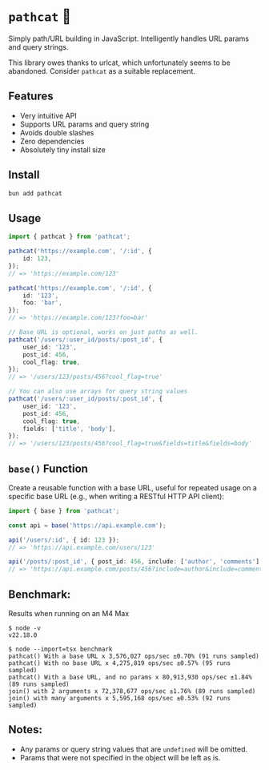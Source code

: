 # `pathcat` 🐾

Simply path/URL building in JavaScript. Intelligently handles URL params and
query strings.

This library owes thanks to urlcat, which unfortunately seems to be abandoned.
Consider `pathcat` as a suitable replacement.

## Features

- Very intuitive API
- Supports URL params and query string
- Avoids double slashes
- Zero dependencies
- Absolutely tiny install size

## Install

```sh
bun add pathcat
```

## Usage

```typescript
import { pathcat } from 'pathcat';

pathcat('https://example.com', '/:id', {
	id: 123,
});
// => 'https://example.com/123'

pathcat('https://example.com', '/:id', {
	id: '123',
	foo: 'bar',
});
// => 'https://example.com/123?foo=bar'

// Base URL is optional, works on just paths as well.
pathcat('/users/:user_id/posts/:post_id', {
	user_id: '123',
	post_id: 456,
	cool_flag: true,
});
// => '/users/123/posts/456?cool_flag=true'

// You can also use arrays for query string values
pathcat('/users/:user_id/posts/:post_id', {
	user_id: '123',
	post_id: 456,
	cool_flag: true,
	fields: ['title', 'body'],
});
// => '/users/123/posts/456?cool_flag=true&fields=title&fields=body'
```

## `base()` Function

Create a reusable function with a base URL, useful for repeated usage on a specific base URL (e.g., when writing a RESTful HTTP API client):

```typescript
import { base } from 'pathcat';

const api = base('https://api.example.com');

api('/users/:id', { id: 123 });
// => 'https://api.example.com/users/123'

api('/posts/:post_id', { post_id: 456, include: ['author', 'comments'] });
// => 'https://api.example.com/posts/456?include=author&include=comments'
```

## Benchmark:

Results when running on an M4 Max

```
$ node -v
v22.18.0

$ node --import=tsx benchmark
pathcat() With a base URL x 3,576,027 ops/sec ±0.70% (91 runs sampled)
pathcat() With no base URL x 4,275,819 ops/sec ±0.57% (95 runs sampled)
pathcat() With a base URL, and no params x 80,913,930 ops/sec ±1.84% (89 runs sampled)
join() with 2 arguments x 72,378,677 ops/sec ±1.76% (89 runs sampled)
join() with many arguments x 5,595,168 ops/sec ±0.53% (92 runs sampled)
```

## Notes:

- Any params or query string values that are `undefined` will be omitted.
- Params that were not specified in the object will be left as is.
